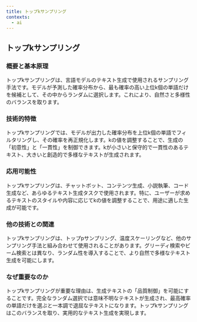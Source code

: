 ```yaml
---
title: トップkサンプリング
contexts:
  - ai
---
```


## トップkサンプリング

<Context name="ai">

### 概要と基本原理
トップkサンプリングは、言語モデルのテキスト生成で使用されるサンプリング手法です。モデルが予測した確率分布から、最も確率の高い上位k個の単語だけを候補として、その中からランダムに選択します。これにより、自然さと多様性のバランスを取ります。

### 技術的特徴
トップkサンプリングでは、モデルが出力した確率分布を上位k個の単語でフィルタリングし、その確率を再正規化します。kの値を調整することで、生成の「初意性」と「一貫性」を制御できます。kが小さいと保守的で一貫性のあるテキスト、大きいと創造的で多様なテキストが生成されます。

### 応用可能性
トップkサンプリングは、チャットボット、コンテンツ生成、小説執筆、コード生成など、あらゆるテキスト生成タスクで使用されます。特に、ユーザーが求めるテキストのスタイルや内容に応じてkの値を調整することで、用途に適した生成が可能です。

### 他の技術との関連
トップkサンプリングは、トップpサンプリング、温度スケーリングなど、他のサンプリング手法と組み合わせて使用されることがあります。グリーディ検索やビーム検索とは異なり、ランダム性を導入することで、より自然で多様なテキスト生成を可能にします。

### なぜ重要なのか
トップkサンプリングが重要な理由は、生成テキストの「品質制御」を可能にすることです。完全なランダム選択では意味不明なテキストが生成され、最高確率の単語だけを選ぶと一本調で退屈なテキストになります。トップkサンプリングはこのバランスを取り、実用的なテキスト生成を実現します。

</Context>
